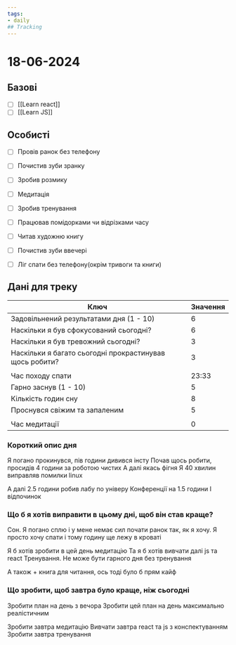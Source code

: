 ```yaml
---
tags:
- daily
## Tracking
---
```

# 18-06-2024

## Базові

- [ ] [[Learn react]]
- [ ] [[Learn JS]]

## Особисті

- [ ] Провів ранок без телефону
- [ ] Почистив зуби зранку
- [ ] Зробив розмику

- [ ] Медитація
- [ ] Зробив тренування
- [ ] Працював помідорками чи відрізками часу

- [ ] Читав художню книгу
- [ ] Почистив зуби ввечері
- [ ] Ліг спати без телефону(окрім тривоги та книги)

## Дані для треку


| Ключ                                                    | Значення |
| ------------------------------------------------------- | -------- |
| Задовільнений результатами дня (1 - 10)                 | 6        |
| Наскільки я був сфокусований сьогодні?                  | 6        |
| Наскільки я був тревожний сьогодні?                     | 3        |
| Наскільки я багато сьогодні прокрастинував щось робити? | 3        |
|                                                         |          |
| Час походу спати                                        | 23:33    |
| Гарно заснув (1 - 10)                                   | 5        |
| Кількість годин сну                                     | 8        |
| Проснувся свіжим та запаленим                           | 5        |
|                                                         |          |
| Час медитації                                           | 0        |

### Короткий опис дня

Я погано прокинувся, пів години дивився інсту
Почав щось робити, просидів 4 години за роботою чистих
А далі якась фігня
Я 40 хвилин виправляв помилки linux

А далі 2.5 години робив лабу по універу
Конференції на 1.5 години
І відпочинок

### Що б я хотів виправити в цьому дні, щоб він став краще?

Сон. Я погано сплю і у мене немає сил почати ранок так, як я хочу. Я просто хочу спати і тому годину ще лежу в кроваті

Я б хотів зробити в цей день медитацію
Та я б хотів вивчати далі js та react
Тренування. Не може бути гарного дня без тренування

А також + книга для читання, ось тоді було б прям кайф  

### Що зробити, щоб завтра було краще, ніж сьогодні

Зробити план на день з вечора
Зробити цей план на день максимально реалістичним

Зробити завтра медитацію
Вивчати завтра react та js з конспектуванням
Зробити завтра тренування

